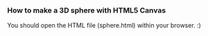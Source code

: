 ### How to make a 3D sphere with HTML5 Canvas

You should open the HTML file (sphere.html) within your browser. :)
